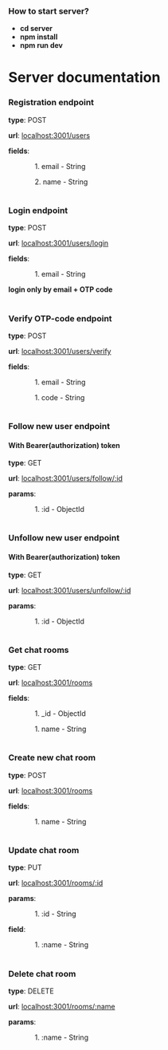 ### How to start server?

- **cd server**
- **npm install**
- **npm run dev**

# Server documentation

### Registration endpoint

**type**: POST

**url**: [localhost:3001/users](localhost:3001/users)

**fields**:

&ensp;&ensp;&ensp;&ensp;&ensp;&ensp;&ensp; 1. email - String

&ensp;&ensp;&ensp;&ensp;&ensp;&ensp;&ensp; 2. name - String

#

### Login endpoint

**type**: POST

**url**: [localhost:3001/users/login](localhost:3001/users/login)

**fields**:

&ensp;&ensp;&ensp;&ensp;&ensp;&ensp;&ensp; 1. email - String

**login only by email + OTP code**

#

### Verify OTP-code endpoint

**type**: POST

**url**: [localhost:3001/users/verify](localhost:3001/users/verify)

**fields**:

&ensp;&ensp;&ensp;&ensp;&ensp;&ensp;&ensp; 1. email - String

&ensp;&ensp;&ensp;&ensp;&ensp;&ensp;&ensp; 1. code - String

#

### Follow new user endpoint

#### With Bearer(authorization) token

**type**: GET

**url**: [localhost:3001/users/follow/:id](localhost:3001/users/follow/632c73d35ed09aeb9c3586d2)

**params**:

&ensp;&ensp;&ensp;&ensp;&ensp;&ensp;&ensp; 1. :id - ObjectId

#

### Unfollow new user endpoint

#### With Bearer(authorization) token

**type**: GET

**url**: [localhost:3001/users/unfollow/:id](localhost:3001/users/follow/632c73d35ed09aeb9c3586d2)

**params**:

&ensp;&ensp;&ensp;&ensp;&ensp;&ensp;&ensp; 1. :id - ObjectId

#

#

### Get chat rooms

**type**: GET

**url**: [localhost:3001/rooms](localhost:3001/rooms)

**fields**:

&ensp;&ensp;&ensp;&ensp;&ensp;&ensp;&ensp; 1. _id - ObjectId

&ensp;&ensp;&ensp;&ensp;&ensp;&ensp;&ensp; 1. name - String

#

### Create new chat room

**type**: POST

**url**: [localhost:3001/rooms](localhost:3001/rooms)

**fields**:

&ensp;&ensp;&ensp;&ensp;&ensp;&ensp;&ensp; 1. name - String

#

### Update chat room

**type**: PUT

**url**: [localhost:3001/rooms/:id](localhost:3001/rooms/632d7c006f59b1f7c30f73e9)

**params**:

&ensp;&ensp;&ensp;&ensp;&ensp;&ensp;&ensp; 1. :id - String

**field**:

&ensp;&ensp;&ensp;&ensp;&ensp;&ensp;&ensp; 1. :name - String

#

### Delete chat room

**type**: DELETE

**url**: [localhost:3001/rooms/:name](localhost:3001/rooms/:test)

**params**:

&ensp;&ensp;&ensp;&ensp;&ensp;&ensp;&ensp; 1. :name - String

